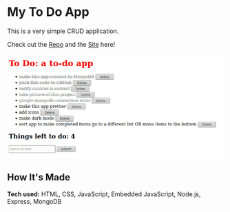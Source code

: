 # My To Do App
This is a very simple CRUD application.

Check out the <a target="_blank" href="https://github.com/xcChinaxc/to-do-app">Repo</a> and the <a target="_blank" href="https://cr-to-do-app.herokuapp.com/">Site</a> here!

![](public/images/todoapp.jpg)

## How It's Made
**Tech used:** HTML, CSS, JavaScript, Embedded JavaScript, Node.js, Express, MongoDB
